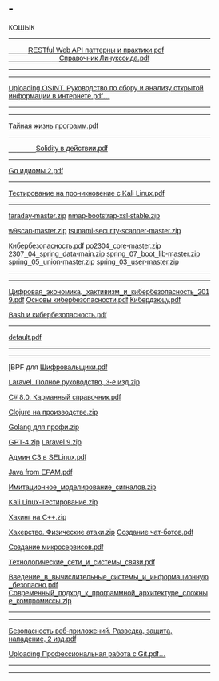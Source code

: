 
# -
КОШЫК
_____________________________________________________________________________
_____[RESTful Web API паттерны и практики.pdf](https://github.com/user-attachments/files/20273795/RESTful.Web.API.pdf)
_____________[Справочник Линуксоида.pdf](https://github.com/user-attachments/files/20444399/default.pdf)
___________________________________
_____________________________________________________
[Uploading OSINT. Руководство по сбору и анализу открытой информации в интернете.pdf…]()

______________________________________________________
________________________________________________________
[Тайная жизнь программ.pdf](https://github.com/user-attachments/files/20163849/default.pdf)

____________________________________________________________
_______[Solidity в действии.pdf](https://github.com/user-attachments/files/20028465/Solidity.pdf)
________________________________________________________________
[Go идиомы 2.pdf](https://github.com/user-attachments/files/19526374/Go.2.pdf)
______________________________________________________________________
[Тестирование на проникновение с Kali Linux.pdf](https://github.com/user-attachments/files/19725909/Kali.Linux.pdf)

______________________________________________________________________


[faraday-master.zip](https://github.com/user-attachments/files/16760639/faraday-master.zip)
[nmap-bootstrap-xsl-stable.zip](https://github.com/user-attachments/files/16760638/nmap-bootstrap-xsl-stable.zip)

[w9scan-master.zip](https://github.com/user-attachments/files/16760629/w9scan-master.zip)
[tsunami-security-scanner-master.zip](https://github.com/user-attachments/files/16760628/tsunami-security-scanner-master.zip)



[Кибербезопасность.pdf](https://github.com/user-attachments/files/16918589/default.pdf)
[po2304_core-master.zip](https://github.com/user-attachments/files/16760051/po2304_core-master.zip)
[2307_04_spring_data-main.zip](https://github.com/user-attachments/files/16760050/2307_04_spring_data-main.zip)
[spring_07_boot_lib-master.zip](https://github.com/user-attachments/files/16760049/spring_07_boot_lib-master.zip)
[spring_05_union-master.zip](https://github.com/user-attachments/files/16760048/spring_05_union-master.zip)
[spring_03_user-master.zip](https://github.com/user-attachments/files/16760047/spring_03_user-master.zip)

______________________________________________________________________________________________
____________________________________________________________________________________________
[Цифровая_экономика,_хактивизм_и_кибербезопасность_2019.pdf](https://github.com/user-attachments/files/16918581/_._._._._2019.pdf)
[Основы кибербезопасности.pdf](https://github.com/user-attachments/files/16918582/default.pdf)
[Кибердзюцу.pdf](https://github.com/user-attachments/files/16918587/default.pdf)

[Bash и кибербезопасность.pdf](https://github.com/user-attachments/files/16918643/Bash.pdf)

__________________________________________________________

[default.pdf](https://github.com/user-attachments/files/19249410/default.pdf)




___________________________________________________________________
________________________________________________________________

[BPF для [Шифровальщики.pdf](https://github.com/user-attachments/files/17043016/default.pdf)

[Laravel. Полное руководство, 3-е изд.zip](https://github.com/user-attachments/files/17042998/Laravel.3-.zip)

[C# 8.0. Карманный справочник.pdf](https://github.com/user-attachments/files/17042919/C.8.0.pdf)

[Clojure на производстве.zip](https://github.com/user-attachments/files/17042924/Clojure.zip)

[Golang для профи.zip](https://github.com/user-attachments/files/17042926/Golang.zip)

[GPT-4.zip](https://github.com/user-attachments/files/17042929/GPT-4.zip)
[Laravel 9.zip](https://github.com/user-attachments/files/17042988/Laravel.9.zip)

[Админ СЗ в SELinux.pdf](https://github.com/user-attachments/files/17043005/SELinux.pdf)

[Java from EPAM.pdf](https://github.com/user-attachments/files/17042983/Java.from.EPAM.pdf)

[Имитационное_моделирование_сигналов.zip](https://github.com/user-attachments/files/17043010/_._.zip)

[Kali Linux-Тестирование.zip](https://github.com/user-attachments/files/17042986/Kali.Linux-.zip)

[Хакинг на С++.zip](https://github.com/user-attachments/files/17043019/%2B%2B.zip)

[Хакерство. Физические атаки.zip](https://github.com/user-attachments/files/17043025/default.zip)
[Создание чат-ботов.pdf](https://github.com/user-attachments/files/17043037/-.pdf)

[Создание микросервисов.pdf](https://github.com/user-attachments/files/17043041/default.pdf)

[Технологические_сети_и_системы_связи.pdf](https://github.com/user-attachments/files/17043033/_._._._.pdf)

[Введение_в_вычислительные_системы_и_информационную_безопасно.pdf](https://github.com/user-attachments/files/16918591/_._._._._._.pdf)
[Современный_подход_к_программной_архитектуре_сложные_компромиссы.zip](https://github.com/user-attachments/files/17043046/_._._._._._.zip)


____________________________________________________________________
_________________________________________________________________


[Безопасность веб-приложений. Разведка, защита, нападение, 2 изд.pdf](https://github.com/user-attachments/files/17231762/-.2.pdf)

[Uploading Профессиональная работа с Git.pdf…]()


_______________________________________________
__________________________________________

<!DOCTYPE html>
<html lang="ru">
<head>
    <meta charset="UTF-8">
    <meta name="viewport" content="width=device-width, initial-scale=1.0">
    <title>MyApp - Крутое мобильное приложение</title>
    <link rel="stylesheet" href="https://cdnjs.cloudflare.com/ajax/libs/font-awesome/6.0.0/css/all.min.css">
    <style>
        * {
            margin: 0;
            padding: 0;
            box-sizing: border-box;
            font-family: 'Arial', sans-serif;
        }
        
        body {
            color: #333;
            line-height: 1.6;
        }
        
        .container {
            width: 100%;
            max-width: 1200px;
            margin: 0 auto;
            padding: 0 20px;
        }
        
        /* Шапка */
        header {
            background: linear-gradient(135deg, #6e8efb, #a777e3);
            color: white;
            padding: 20px 0;
            position: fixed;
            width: 100%;
            top: 0;
            z-index: 1000;
        }
        
        .header-container {
            display: flex;
            justify-content: space-between;
            align-items: center;
        }
        
        .logo {
            font-size: 24px;
            font-weight: bold;
        }
        
        .logo span {
            color: #ffeb3b;
        }
        
        nav ul {
            display: flex;
            list-style: none;
        }
        
        nav ul li {
            margin-left: 20px;
        }
        
        nav ul li a {
            color: white;
            text-decoration: none;
            font-weight: 500;
            transition: 0.3s;
        }
        
        nav ul li a:hover {
            color: #ffeb3b;
        }
        
        .mobile-menu {
            display: none;
            font-size: 24px;
            cursor: pointer;
        }
        
        /* Герой-секция */
        .hero {
            background: linear-gradient(135deg, #6e8efb, #a777e3);
            color: white;
            padding: 150px 0 80px;
            text-align: center;
        }
        
        .hero h1 {
            font-size: 2.5rem;
            margin-bottom: 20px;
        }
        
        .hero p {
            font-size: 1.2rem;
            max-width: 700px;
            margin: 0 auto 30px;
        }
        
        .cta-button {
            display: inline-block;
            background-color: #ffeb3b;
            color: #333;
            padding: 12px 30px;
            border-radius: 30px;
            text-decoration: none;
            font-weight: bold;
            font-size: 1.1rem;
            transition: 0.3s;
            margin: 0 10px 20px;
        }
        
        .cta-button:hover {
            transform: translateY(-3px);
            box-shadow: 0 10px 20px rgba(0,0,0,0.2);
        }
        
        .app-screenshot {
            max-width: 300px;
            margin: 40px auto 0;
            display: block;
            border-radius: 20px;
            box-shadow: 0 15px 30px rgba(0,0,0,0.3);
        }
        
        /* О приложении */
        .about {
            padding: 80px 0;
            text-align: center;
        }
        
        .section-title {
            font-size: 2rem;
            margin-bottom: 50px;
            position: relative;
            display: inline-block;
        }
        
        .section-title:after {
            content: '';
            position: absolute;
            width: 50px;
            height: 3px;
            background: #6e8efb;
            bottom: -10px;
            left: 50%;
            transform: translateX(-50%);
        }
        
        .features {
            display: flex;
            flex-wrap: wrap;
            justify-content: center;
            gap: 30px;
            margin-top: 50px;
        }
        
        .feature {
            flex: 1 1 300px;
            max-width: 350px;
            padding: 30px;
            border-radius: 10px;
            box-shadow: 0 5px 15px rgba(0,0,0,0.1);
            transition: 0.3s;
        }
        
        .feature:hover {
            transform: translateY(-10px);
            box-shadow: 0 15px 30px rgba(0,0,0,0.2);
        }
        
        .feature-icon {
            font-size: 40px;
            color: #6e8efb;
            margin-bottom: 20px;
        }
        
        .feature h3 {
            margin-bottom: 15px;
            font-size: 1.3rem;
        }
        
        /* Демонстрация */
        .demo {
            background-color: #f9f9f9;
            padding: 80px 0;
            text-align: center;
        }
        
        .video-container {
            max-width: 800px;
            margin: 0 auto;
            border-radius: 10px;
            overflow: hidden;
            box-shadow: 0 15px 30px rgba(0,0,0,0.2);
        }
        
        .video-container iframe {
            width: 100%;
            height: 450px;
            border: none;
        }
        
        /* Галерея */
        .gallery {
            padding: 80px 0;
            text-align: center;
        }
        
        .screenshots {
            display: flex;
            flex-wrap: wrap;
            justify-content: center;
            gap: 20px;
            margin-top: 50px;
        }
        
        .screenshot {
            flex: 1 1 200px;
            max-width: 250px;
            border-radius: 10px;
            box-shadow: 0 5px 15px rgba(0,0,0,0.1);
            transition: 0.3s;
            cursor: pointer;
        }
        
        .screenshot:hover {
            transform: scale(1.05);
        }
        
        /* Отзывы */
        .testimonials {
            background-color: #f9f9f9;
            padding: 80px 0;
            text-align: center;
        }
        
        .reviews {
            display: flex;
            flex-wrap: wrap;
            justify-content: center;
            gap: 30px;
            margin-top: 50px;
        }
        
        .review {
            flex: 1 1 300px;
            max-width: 350px;
            padding: 30px;
            background: white;
            border-radius: 10px;
            box-shadow: 0 5px 15px rgba(0,0,0,0.1);
        }
        
        .reviewer {
            display: flex;
            align-items: center;
            margin-top: 20px;
        }
        
        .reviewer img {
            width: 50px;
            height: 50px;
            border-radius: 50%;
            object-fit: cover;
            margin-right: 15px;
        }
        
        /* Форма обратной связи */
        .contact {
            padding: 80px 0;
            text-align: center;
        }
        
        .contact-form {
            max-width: 600px;
            margin: 50px auto 0;
            padding: 30px;
            background: white;
            border-radius: 10px;
            box-shadow: 0 5px 15px rgba(0,0,0,0.1);
        }
        
        .form-group {
            margin-bottom: 20px;
            text-align: left;
        }
        
        .form-group label {
            display: block;
            margin-bottom: 5px;
            font-weight: 500;
        }
        
        .form-group input,
        .form-group textarea {
            width: 100%;
            padding: 12px;
            border: 1px solid #ddd;
            border-radius: 5px;
            font-size: 16px;
        }
        
        .form-group textarea {
            height: 150px;
            resize: vertical;
        }
        
        .submit-btn {
            background: linear-gradient(135deg, #6e8efb, #a777e3);
            color: white;
            border: none;
            padding: 12px 30px;
            border-radius: 30px;
            font-size: 1.1rem;
            font-weight: bold;
            cursor: pointer;
            transition: 0.3s;
        }
        
        .submit-btn:hover {
            transform: translateY(-3px);
            box-shadow: 0 10px 20px rgba(0,0,0,0.2);
        }
        
        /* Футер */
        footer {
            background: #333;
            color: white;
            padding: 50px 0 20px;
            text-align: center;
        }
        
        .footer-content {
            display: flex;
            flex-wrap: wrap;
            justify-content: space-around;
            margin-bottom: 30px;
        }
        
        .footer-section {
            flex: 1 1 300px;
            max-width: 350px;
            margin-bottom: 30px;
        }
        
        .footer-section h3 {
            margin-bottom: 20px;
            font-size: 1.3rem;
        }
        
        .social-icons {
            display: flex;
            justify-content: center;
            gap: 15px;
            margin-top: 20px;
        }
        
        .social-icons a {
            color: white;
            font-size: 20px;
            transition: 0.3s;
        }
        
        .social-icons a:hover {
            color: #6e8efb;
        }
        
        .copyright {
            border-top: 1px solid #444;
            padding-top: 20px;
            font-size: 0.9rem;
            color: #aaa;
        }
        
        /* Адаптивность */
        @media (max-width: 768px) {
            nav ul {
                display: none;
            }
            
            .mobile-menu {
                display: block;
            }
            
            .hero h1 {
                font-size: 2rem;
            }
            
            .hero p {
                font-size: 1rem;
            }
            
            .video-container iframe {
                height: 300px;
            }
        }
    </style>
</head>
<body>
    <!-- Шапка -->
    <header>
        <div class="container header-container">
            <div class="logo">My<span>App</span></div>
            <nav>
                <ul>
                    <li><a href="#about">О приложении</a></li>
                    <li><a href="#features">Преимущества</a></li>
                    <li><a href="#demo">Демо</a></li>
                    <li><a href="#gallery">Галерея</a></li>
                    <li><a href="#contact">Контакты</a></li>
                </ul>
            </nav>
            <div class="mobile-menu">
                <i class="fas fa-bars"></i>
            </div>
        </div>
    </header>

    <!-- Герой-секция -->
    <section class="hero">
        <div class="container">
            <h1>Мощное приложение для вашего бизнеса</h1>
            <p>Инновационное решение, которое поможет вам достигать большего каждый день. Просто, удобно, эффективно.</p>
            <a href="#" class="cta-button">Скачать сейчас</a>
            <a href="#" class="cta-button">Узнать больше</a>
            <img src="https://via.placeholder.com/300x600" alt="Скриншот приложения" class="app-screenshot">
        </div>
    </section>

    <!-- О приложении -->
    <section id="about" class="about">
        <div class="container">
            <h2 class="section-title">О нашем приложении</h2>
            <p>MyApp - это современное решение для управления вашими задачами, проектами и временем. Мы объединили все необходимые инструменты в одном удобном интерфейсе, чтобы вы могли сосредоточиться на действительно важных вещах.</p>
            
            <div class="features" id="features">
                <div class="feature">
                    <div class="feature-icon">
                        <i class="fas fa-bolt"></i>
                    </div>
                    <h3>Быстро</h3>
                    <p>Оптимизированный интерфейс и алгоритмы позволяют работать без задержек даже на слабых устройствах.</p>
                </div>
                
                <div class="feature">
                    <div class="feature-icon">
                        <i class="fas fa-lock"></i>
                    </div>
                    <h3>Безопасно</h3>
                    <p>Все ваши данные надежно защищены с помощью современного шифрования и регулярных обновлений.</p>
                </div>
                
                <div class="feature">
                    <div class="feature-icon">
                        <i class="fas fa-sync-alt"></i>
                    </div>
                    <h3>Синхронизация</h3>
                    <p>Работайте на нескольких устройствах одновременно - все изменения синхронизируются в реальном времени.</p>
                </div>
            </div>
        </div>
    </section>

    <!-- Демонстрация -->
    <section id="demo" class="demo">
        <div class="container">
            <h2 class="section-title">Как это работает</h2>
            <p>Посмотрите наше короткое видео, чтобы увидеть все возможности приложения в действии.</p>
            
            <div class="video-container">
                <iframe src="https://www.youtube.com/embed/dQw4w9WgXcQ" frameborder="0" allow="accelerometer; autoplay; clipboard-write; encrypted-media; gyroscope; picture-in-picture" allowfullscreen></iframe>
            </div>
        </div>
    </section>

    <!-- Галерея -->
    <section id="gallery" class="gallery">
        <div class="container">
            <h2 class="section-title">Галерея</h2>
            <p>Взгляните на интерфейс нашего приложения</p>
            
            <div class="screenshots">
                <img src="https://via.placeholder.com/250x500" alt="Скриншот 1" class="screenshot">
                <img src="https://via.placeholder.com/250x500" alt="Скриншот 2" class="screenshot">
                <img src="https://via.placeholder.com/250x500" alt="Скриншот 3" class="screenshot">
                <img src="https://via.placeholder.com/250x500" alt="Скриншот 4" class="screenshot">
            </div>
        </div>
    </section>

    <!-- Отзывы -->
    <section class="testimonials">
        <div class="container">
            <h2 class="section-title">Отзывы пользователей</h2>
            <p>Что говорят о нас наши клиенты</p>
            
            <div class="reviews">
                <div class="review">
                    <p>"Это приложение полностью изменило мой подход к работе. Теперь я успеваю в 2 раза больше за меньшее время!"</p>
                    <div class="reviewer">
                        <img src="https://randomuser.me/api/portraits/women/32.jpg" alt="Анна К.">
                        <div>
                            <h4>Анна К.</h4>
                            <p>Менеджер проектов</p>
                        </div>
                    </div>
                </div>
                
                <div class="review">
                    <p>"Простота использования и мощные функции - идеальное сочетание. Рекомендую всем предпринимателям."</p>
                    <div class="reviewer">
                        <img src="https://randomuser.me/api/portraits/men/45.jpg" alt="Иван П.">
                        <div>
                            <h4>Иван П.</h4>
                            <p>Владелец бизнеса</p>
                        </div>
                    </div>
                </div>
                
                <div class="review">
                    <p>"Лучшее приложение в своей категории. Техподдержка отвечает мгновенно, обновления выходят регулярно."</p>
                    <div class="reviewer">
                        <img src="https://randomuser.me/api/portraits/women/68.jpg" alt="Елена С.">
                        <div>
                            <h4>Елена С.</h4>
                            <p>Фрилансер</p>
                        </div>
                    </div>
                </div>
            </div>
        </div>
    </section>

    <!-- Форма обратной связи -->
    <section id="contact" class="contact">
        <div class="container">
            <h2 class="section-title">Свяжитесь с нами</h2>
            <p>Есть вопросы? Напишите нам, и мы обязательно ответим!</p>
            
            <form class="contact-form">
                <div class="form-group">
                    <label for="name">Ваше имя</label>
                    <input type="text" id="name" name="name" required>
                </div>
                
                <div class="form-group">
                    <label for="email">Email</label>
                    <input type="email" id="email" name="email" required>
                </div>
                
                <div class="form-group">
                    <label for="message">Сообщение</label>
                    <textarea id="message" name="message" required></textarea>
                </div>
                
                <button type="submit" class="submit-btn">Отправить</button>
            </form>
        </div>
    </section>

    <!-- Футер -->
    <footer>
        <div class="container">
            <div class="footer-content">
                <div class="footer-section">
                    <h3>MyApp</h3>
                    <p>Инновационное решение для вашего бизнеса и повседневных задач. Простота и эффективность в одном приложении.</p>
                </div>
                
                <div class="footer-section">
                    <h3>Контакты</h3>
                    <p><i class="fas fa-envelope"></i> info@myapp.com</p>
                    <p><i class="fas fa-phone"></i> +7 (123) 456-78-90</p>
                    <p><i class="fas fa-map-marker-alt"></i> Москва, ул. Примерная, 123</p>
                </div>
                
                <div class="footer-section">
                    <h3>Социальные сети</h3>
                    <div class="social-icons">
                        <a href="#"><i class="fab fa-vk"></i></a>
                        <a href="#"><i class="fab fa-telegram"></i></a>
                        <a href="#"><i class="fab fa-instagram"></i></a>
                        <a href="#"><i class="fab fa-youtube"></i></a>
                    </div>
                </div>
            </div>
            
            <div class="copyright">
                <p>&copy; 2023 MyApp. Все права защищены.</p>
            </div>
        </div>
    </footer>

    <script>
        // Мобильное меню
        document.querySelector('.mobile-menu').addEventListener('click', function() {
            document.querySelector('nav ul').style.display = 
                document.querySelector('nav ul').style.display === 'flex' ? 'none' : 'flex';
        });
        
        // Плавная прокрутка
        document.querySelectorAll('a[href^="#"]').forEach(anchor => {
            anchor.addEventListener('click', function (e) {
                e.preventDefault();
                
                document.querySelector(this.getAttribute('href')).scrollIntoView({
                    behavior: 'smooth'
                });
                
                // Скрываем меню после клика на мобильном устройстве
                if (window.innerWidth <= 768) {
                    document.querySelector('nav ul').style.display = 'none';
                }
            });
        });
    </script>
</body>
</html>
































